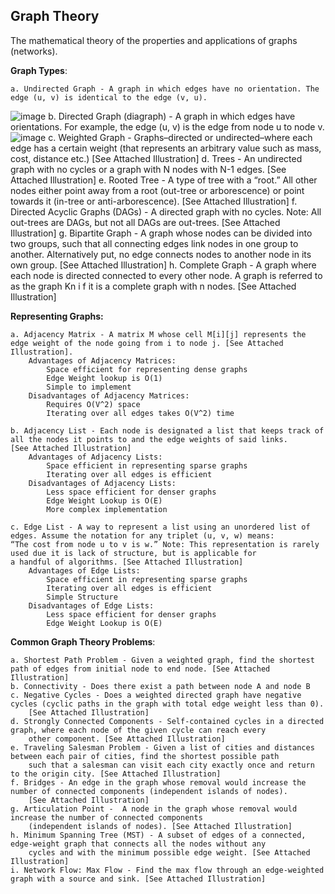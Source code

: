 ## Graph Theory

The mathematical theory of the properties and applications of graphs (networks).

**Graph Types**:
    
    a. Undirected Graph - A graph in which edges have no orientation. The edge (u, v) is identical to the edge (v, u). 
![image](https://github.com/R-J2000/Data-Structures/assets/136933973/0f8a1f86-3ba3-4629-82ea-5f44986c62a8)
    b. Directed Graph (diagraph) - A graph in which edges have orientations. For example, the edge (u, v) is the edge from node u to node v. 
![image](https://github.com/R-J2000/Data-Structures/assets/136933973/d66a07ad-2460-4478-8194-e4832facba09)
    c. Weighted Graph - Graphs–directed or undirected–where each edge has a certain weight (that represents an arbitrary 
        value such as mass, cost, distance etc.) [See Attached Illustration] 
    d. Trees - An undirected graph with no cycles or a graph with N nodes with N-1 edges. [See Attached Illustration] 
    e. Rooted Tree - A type of tree with a “root.” All other nodes either point away from a root (out-tree or arborescence) 
        or point towards it (in-tree or anti-arborescence). [See Attached Illustration] 
    f. Directed Acyclic Graphs (DAGs) - A directed graph with no cycles. Note: All out-trees are DAGs, but not all DAGs are out-trees. 
        [See Attached Illustration] 
    g. Bipartite Graph - A graph whose nodes can be divided into two groups, such that all connecting edges link nodes in one group to 
        another. Alternatively put, no edge connects nodes to another node in its own group. [See Attached Illustration] 
    h. Complete Graph - A graph where each node is directed connected to every other node. A graph is referred to as the graph Kn i
        f it is a complete graph with n nodes. [See Attached Illustration] 
        
**Representing Graphs:**

    a. Adjacency Matrix - A matrix M whose cell M[i][j] represents the edge weight of the node going from i to node j. [See Attached Illustration].
        Advantages of Adjacency Matrices:
            Space efficient for representing dense graphs
            Edge Weight lookup is O(1)
            Simple to implement
        Disadvantages of Adjacency Matrices:
            Requires O(V^2) space
            Iterating over all edges takes O(V^2) time

    b. Adjacency List - Each node is designated a list that keeps track of all the nodes it points to and the edge weights of said links. 
    [See Attached Illustration] 
        Advantages of Adjacency Lists:
            Space efficient in representing sparse graphs
            Iterating over all edges is efficient
        Disadvantages of Adjacency Lists:
            Less space efficient for denser graphs
            Edge Weight Lookup is O(E)
            More complex implementation

    c. Edge List - A way to represent a list using an unordered list of edges. Assume the notation for any triplet (u, v, w) means: 
    “The cost from node u to v is w.” Note: This representation is rarely used due it is lack of structure, but is applicable for 
    a handful of algorithms. [See Attached Illustration] 
        Advantages of Edge Lists:
            Space efficient in representing sparse graphs
            Iterating over all edges is efficient
            Simple Structure
        Disadvantages of Edge Lists:
            Less space efficient for denser graphs
            Edge Weight Lookup is O(E)


**Common Graph Theory Problems**:

    a. Shortest Path Problem - Given a weighted graph, find the shortest path of edges from initial node to end node. [See Attached Illustration]
    b. Connectivity - Does there exist a path between node A and node B
    c. Negative Cycles - Does a weighted directed graph have negative cycles (cyclic paths in the graph with total edge weight less than 0). 
        [See Attached Illustration]
    d. Strongly Connected Components - Self-contained cycles in a directed graph, where each node of the given cycle can reach every 
        other component. [See Attached Illustration]
    e. Traveling Salesman Problem - Given a list of cities and distances between each pair of cities, find the shortest possible path 
        such that a salesman can visit each city exactly once and return to the origin city. [See Attached Illustration]
    f. Bridges - An edge in the graph whose removal would increase the number of connected components (independent islands of nodes). 
        [See Attached Illustration]
    g. Articulation Point -  A node in the graph whose removal would increase the number of connected components 
        (independent islands of nodes). [See Attached Illustration]
    h. Minimum Spanning Tree (MST) - A subset of edges of a connected, edge-weight graph that connects all the nodes without any 
        cycles and with the minimum possible edge weight. [See Attached Illustration]
    i. Network Flow: Max Flow - Find the max flow through an edge-weighted graph with a source and sink. [See Attached Illustration]


